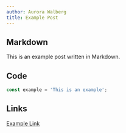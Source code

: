 ```yaml
---
author: Aurora Walberg
title: Example Post
---
```


## Markdown

This is an example post written in Markdown.

## Code

```js
const example = 'This is an example';
```

## Links

[Example Link](https://example.com)
